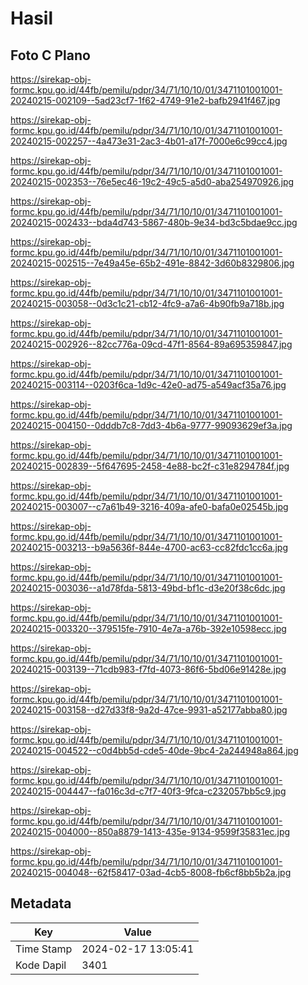 # Hasil

## Foto C Plano

https://sirekap-obj-formc.kpu.go.id/44fb/pemilu/pdpr/34/71/10/10/01/3471101001001-20240215-002109--5ad23cf7-1f62-4749-91e2-bafb2941f467.jpg

https://sirekap-obj-formc.kpu.go.id/44fb/pemilu/pdpr/34/71/10/10/01/3471101001001-20240215-002257--4a473e31-2ac3-4b01-a17f-7000e6c99cc4.jpg

https://sirekap-obj-formc.kpu.go.id/44fb/pemilu/pdpr/34/71/10/10/01/3471101001001-20240215-002353--76e5ec46-19c2-49c5-a5d0-aba254970926.jpg

https://sirekap-obj-formc.kpu.go.id/44fb/pemilu/pdpr/34/71/10/10/01/3471101001001-20240215-002433--bda4d743-5867-480b-9e34-bd3c5bdae9cc.jpg

https://sirekap-obj-formc.kpu.go.id/44fb/pemilu/pdpr/34/71/10/10/01/3471101001001-20240215-002515--7e49a45e-65b2-491e-8842-3d60b8329806.jpg

https://sirekap-obj-formc.kpu.go.id/44fb/pemilu/pdpr/34/71/10/10/01/3471101001001-20240215-003058--0d3c1c21-cb12-4fc9-a7a6-4b90fb9a718b.jpg

https://sirekap-obj-formc.kpu.go.id/44fb/pemilu/pdpr/34/71/10/10/01/3471101001001-20240215-002926--82cc776a-09cd-47f1-8564-89a695359847.jpg

https://sirekap-obj-formc.kpu.go.id/44fb/pemilu/pdpr/34/71/10/10/01/3471101001001-20240215-003114--0203f6ca-1d9c-42e0-ad75-a549acf35a76.jpg

https://sirekap-obj-formc.kpu.go.id/44fb/pemilu/pdpr/34/71/10/10/01/3471101001001-20240215-004150--0dddb7c8-7dd3-4b6a-9777-99093629ef3a.jpg

https://sirekap-obj-formc.kpu.go.id/44fb/pemilu/pdpr/34/71/10/10/01/3471101001001-20240215-002839--5f647695-2458-4e88-bc2f-c31e8294784f.jpg

https://sirekap-obj-formc.kpu.go.id/44fb/pemilu/pdpr/34/71/10/10/01/3471101001001-20240215-003007--c7a61b49-3216-409a-afe0-bafa0e02545b.jpg

https://sirekap-obj-formc.kpu.go.id/44fb/pemilu/pdpr/34/71/10/10/01/3471101001001-20240215-003213--b9a5636f-844e-4700-ac63-cc82fdc1cc6a.jpg

https://sirekap-obj-formc.kpu.go.id/44fb/pemilu/pdpr/34/71/10/10/01/3471101001001-20240215-003036--a1d78fda-5813-49bd-bf1c-d3e20f38c6dc.jpg

https://sirekap-obj-formc.kpu.go.id/44fb/pemilu/pdpr/34/71/10/10/01/3471101001001-20240215-003320--379515fe-7910-4e7a-a76b-392e10598ecc.jpg

https://sirekap-obj-formc.kpu.go.id/44fb/pemilu/pdpr/34/71/10/10/01/3471101001001-20240215-003139--71cdb983-f7fd-4073-86f6-5bd06e91428e.jpg

https://sirekap-obj-formc.kpu.go.id/44fb/pemilu/pdpr/34/71/10/10/01/3471101001001-20240215-003158--d27d33f8-9a2d-47ce-9931-a52177abba80.jpg

https://sirekap-obj-formc.kpu.go.id/44fb/pemilu/pdpr/34/71/10/10/01/3471101001001-20240215-004522--c0d4bb5d-cde5-40de-9bc4-2a244948a864.jpg

https://sirekap-obj-formc.kpu.go.id/44fb/pemilu/pdpr/34/71/10/10/01/3471101001001-20240215-004447--fa016c3d-c7f7-40f3-9fca-c232057bb5c9.jpg

https://sirekap-obj-formc.kpu.go.id/44fb/pemilu/pdpr/34/71/10/10/01/3471101001001-20240215-004000--850a8879-1413-435e-9134-9599f35831ec.jpg

https://sirekap-obj-formc.kpu.go.id/44fb/pemilu/pdpr/34/71/10/10/01/3471101001001-20240215-004048--62f58417-03ad-4cb5-8008-fb6cf8bb5b2a.jpg


## Metadata

| Key        | Value               |
| ---------- | ------------------- |
| Time Stamp | 2024-02-17 13:05:41 |
| Kode Dapil | 3401                |



